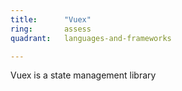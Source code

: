 ```yaml
---
title:      "Vuex"
ring:       assess
quadrant:   languages-and-frameworks

---
```


Vuex is a state management library
